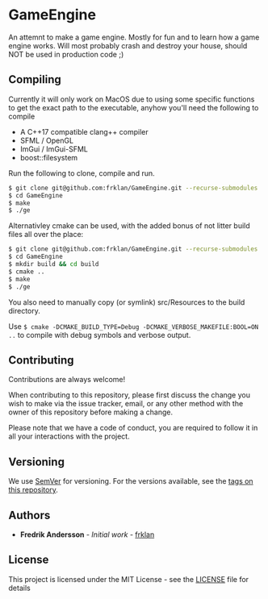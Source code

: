 # GameEngine

An attemnt to make a game engine. Mostly for fun and to learn how a game engine works. Will most probably crash and destroy your house, should NOT be used in production code ;)

## Compiling

Currently it will only work on MacOS due to using some specific functions to get the exact path to the executable, anyhow you'll need the following to compile

- A C++17 compatible clang++ compiler
- SFML / OpenGL
- ImGui / ImGui-SFML
- boost::filesystem

Run the following to clone, compile and run.

````bash
$ git clone git@github.com:frklan/GameEngine.git --recurse-submodules 
$ cd GameEngine
$ make
$ ./ge
````

Alternativley cmake can be used, with the added bonus of not litter build files all over the place:

````bash
$ git clone git@github.com:frklan/GameEngine.git --recurse-submodules 
$ cd GameEngine
$ mkdir build && cd build
$ cmake ..
$ make
$ ./ge
````

You also need to manually copy (or symlink) src/Resources to the build directory.

Use ````$ cmake -DCMAKE_BUILD_TYPE=Debug -DCMAKE_VERBOSE_MAKEFILE:BOOL=ON ..```` to compile with debug symbols and verbose output.


## Contributing

Contributions are always welcome!

When contributing to this repository, please first discuss the change you wish to make via the issue tracker, email, or any other method with the owner of this repository before making a change.

Please note that we have a code of conduct, you are required to follow it in all your interactions with the project.

## Versioning

We use [SemVer](http://semver.org/) for versioning. For the versions available, see the [tags on this repository](https://github.com/frklan/GameEngine/tags).

## Authors

* **Fredrik Andersson** - *Initial work* - [frklan](https://github.com/frklan)

## License

This project is licensed under the MIT License - see the [LICENSE](LICENSE) file for details
